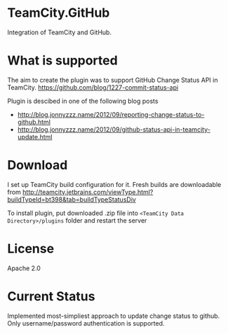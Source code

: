 TeamCity.GitHub
===============
Integration of TeamCity and GitHub.

What is supported
=================
The aim to create the plugin was to support GitHub Change Status API in TeamCity.
https://github.com/blog/1227-commit-status-api

Plugin is descibed in one of the following blog posts
- http://blog.jonnyzzz.name/2012/09/reporting-change-status-to-github.html
- http://blog.jonnyzzz.name/2012/09/github-status-api-in-teamcity-update.html

Download
========
I set up TeamCity build configuration for it. Fresh builds are downloadable from 
http://teamcity.jetbrains.com/viewType.html?buildTypeId=bt398&tab=buildTypeStatusDiv

To install plugin, put downloaded .zip file into `<TeamCity Data Directory>/plugins` folder and restart the server

License
=======
Apache 2.0

Current Status
==============
Implemented most-simpliest approach to update change status to github. 
Only username/password authentication is supported.

